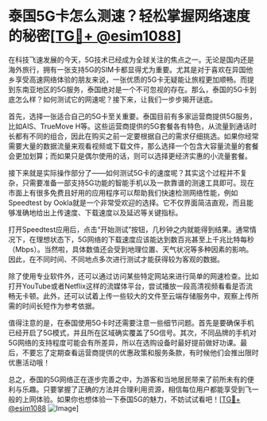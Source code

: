 # 泰国5G卡怎么测速？轻松掌握网络速度的秘密[[TG💪+ @esim1088](https://t.me/s/esim1088)]

在科技飞速发展的今天，5G技术已经成为全球关注的焦点之一。无论是国内还是海外旅行，拥有一张支持5G的SIM卡都显得尤为重要。尤其是对于喜欢在异国他乡享受高速网络体验的朋友来说，一张优质的5G卡无疑能让旅程更加顺畅。而提到东南亚地区的5G服务，泰国绝对是一个不可忽视的存在。那么，泰国的5G卡到底怎么样？如何测试它的网速呢？接下来，让我们一步步揭开谜底。

首先，选择一张适合自己的5G卡至关重要。泰国目前有多家运营商提供5G服务，比如AIS、TrueMove H等。这些运营商提供的5G套餐各有特色，从流量到通话时长都有不同的组合，因此在购买之前一定要根据自己的需求仔细挑选。如果你经常需要大量的数据流量来观看视频或下载文件，那么选择一个包含大容量流量的套餐会更加划算；而如果只是偶尔使用的话，则可以选择更经济实惠的小流量套餐。

接下来就是实际操作部分了——如何测试5G卡的速度呢？其实这个过程并不复杂，只需要准备一部支持5G功能的智能手机以及一款靠谱的测速工具即可。现在市面上有很多免费且好用的应用程序可以帮助我们快速检测网络性能，例如Speedtest by Ookla就是一个非常受欢迎的选择。它不仅界面简洁直观，而且能够准确地给出上传速度、下载速度以及延迟等关键指标。

打开Speedtest应用后，点击“开始测试”按钮，几秒钟之内就能得到结果。通常情况下，在理想状态下，5G网络的下载速度应该能达到数百兆甚至上千兆比特每秒（Mbps）。当然啦，具体数值还会受到地理位置、天气状况等多种因素的影响。因此，在不同时间、不同地点多次进行测试才能获得较为客观的数据。

除了使用专业软件外，还可以通过访问某些特定网站来进行简单的网速检查。比如打开YouTube或者Netflix这样的流媒体平台，尝试播放一段高清视频看看是否流畅无卡顿。此外，还可以试着上传一些较大的文件至云端存储服务中，观察上传所需的时间长短作为参考依据。

值得注意的是，在泰国使用5G卡时还需要注意一些细节问题。首先是要确保手机已经开启了5G模式，并且所在区域确实覆盖了5G信号。其次，不同品牌的手机对5G网络的支持程度可能会有所差异，所以在选购设备时最好提前做好功课。最后，不要忘了定期查看运营商提供的优惠政策和服务条款，有时候他们会推出限时优惠活动哦！

总之，泰国的5G网络正在逐步完善之中，为游客和当地居民带来了前所未有的便利与乐趣。只要掌握了正确的方法并合理利用资源，相信每位用户都能享受到飞一般的上网体验。如果你也想体验一下泰国5G的魅力，不妨试试看吧！[[TG💪+ @esim1088](https://t.me/s/esim1088) ![Image](https://i.postimg.cc/4NQfJmqS/Snipaste-2025-05-13-00-14-12.png)]